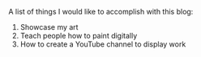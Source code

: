 A list of things I would like to accomplish with this blog:
1. Showcase my art
2. Teach people how to paint digitally
3. How to create a YouTube channel to display work
